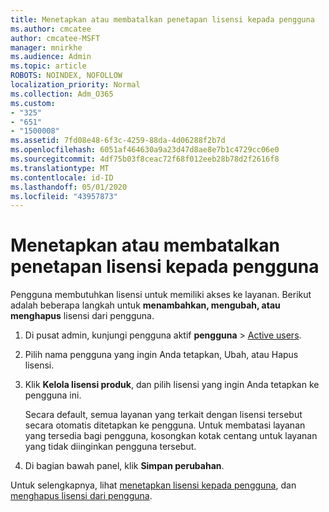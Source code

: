 ```yaml
---
title: Menetapkan atau membatalkan penetapan lisensi kepada pengguna
ms.author: cmcatee
author: cmcatee-MSFT
manager: mnirkhe
ms.audience: Admin
ms.topic: article
ROBOTS: NOINDEX, NOFOLLOW
localization_priority: Normal
ms.collection: Adm_O365
ms.custom:
- "325"
- "651"
- "1500008"
ms.assetid: 7fd08e48-6f3c-4259-88da-4d06288f2b7d
ms.openlocfilehash: 6051af464630a9a23d47d8ae8e7b1c4729cc06e0
ms.sourcegitcommit: 4df75b03f8ceac72f68f012eeb28b78d2f2616f8
ms.translationtype: MT
ms.contentlocale: id-ID
ms.lasthandoff: 05/01/2020
ms.locfileid: "43957873"
---
```

# <a name="assign-or-unassign-licenses-to-users"></a>Menetapkan atau membatalkan penetapan lisensi kepada pengguna

Pengguna membutuhkan lisensi untuk memiliki akses ke layanan. Berikut adalah beberapa langkah untuk **menambahkan, mengubah, atau menghapus** lisensi dari pengguna.
  
1. Di pusat admin, kunjungi pengguna aktif **pengguna** \> [Active users](https://go.microsoft.com/fwlink/p/?linkid=834822).

2. Pilih nama pengguna yang ingin Anda tetapkan, Ubah, atau Hapus lisensi.

3. Klik **Kelola lisensi produk**, dan pilih lisensi yang ingin Anda tetapkan ke pengguna ini.

    Secara default, semua layanan yang terkait dengan lisensi tersebut secara otomatis ditetapkan ke pengguna. Untuk membatasi layanan yang tersedia bagi pengguna, kosongkan kotak centang untuk layanan yang tidak diinginkan pengguna tersebut.

4. Di bagian bawah panel, klik **Simpan perubahan**.

Untuk selengkapnya, lihat [menetapkan lisensi kepada pengguna](https://docs.microsoft.com/office365/admin/subscriptions-and-billing/assign-licenses-to-users), dan [menghapus lisensi dari pengguna](https://docs.microsoft.com/office365/admin/subscriptions-and-billing/remove-licenses-from-users).